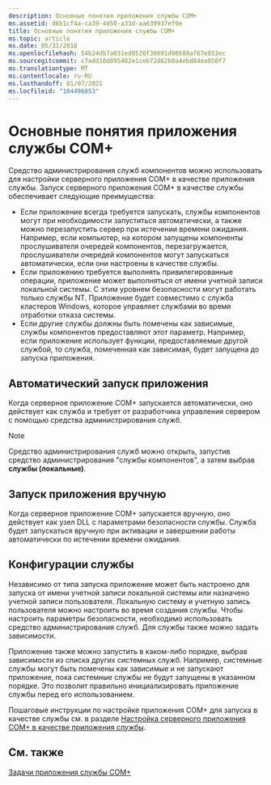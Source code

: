 ```yaml
---
description: Основные понятия приложения службы COM+
ms.assetid: d6b1cf4a-ca39-4d50-a33d-aa639937ef9e
title: Основные понятия приложения службы COM+
ms.topic: article
ms.date: 05/31/2018
ms.openlocfilehash: 54b24db7a031ed0520f30891d98688af67e853ec
ms.sourcegitcommit: c7add10d695482e1ceb72d62b8a4ebd84ea050f7
ms.translationtype: MT
ms.contentlocale: ru-RU
ms.lasthandoff: 01/07/2021
ms.locfileid: "104496053"
---
```

# <a name="com-service-application-concepts"></a>Основные понятия приложения службы COM+

Средство администрирования служб компонентов можно использовать для настройки серверного приложения COM+ в качестве приложения службы. Запуск серверного приложения COM+ в качестве службы обеспечивает следующие преимущества:

-   Если приложение всегда требуется запускать, службы компонентов могут при необходимости запуститься автоматически, а также можно перезапустить сервер при истечении времени ожидания. Например, если компьютер, на котором запущены компоненты прослушивателя очередей компонентов, перезагружается, прослушиватели очередей компонентов могут запускаться автоматически, если они настроены в качестве службы.
-   Если приложению требуется выполнять привилегированные операции, приложение может выполняться от имени учетной записи локальной системы. С этим уровнем безопасности могут работать только службы NT. Приложение будет совместимо с служба кластеров Windows, которое управляет службами во время отработки отказа системы.
-   Если другие службы должны быть помечены как зависимые, службы компонентов предоставляют этот параметр. Например, если приложение использует функции, предоставляемые другой службой, то служба, помеченная как зависимая, будет запущена до запуска приложения.

## <a name="starting-an-application-automatically"></a>Автоматический запуск приложения

Когда серверное приложение COM+ запускается автоматически, оно действует как служба и требует от разработчика управления сервером с помощью средства администрирования служб.

> [!Note]  
> Средство администрирования служб можно открыть, запустив средство администрирования "службы компонентов", а затем выбрав **службы (локальные)**.

 

## <a name="starting-an-application-manually"></a>Запуск приложения вручную

Когда серверное приложение COM+ запускается вручную, оно действует как узел DLL с параметрами безопасности службы. Служба будет запускаться вручную при активации и завершении работы автоматически по истечении времени ожидания.

## <a name="service-configurations"></a>Конфигурации службы

Независимо от типа запуска приложение может быть настроено для запуска от имени учетной записи локальной системы или назначено учетной записи пользователя. Локальную систему и учетную запись пользователя можно настроить во время создания службы. Чтобы настроить параметры безопасности, необходимо использовать средство администрирования служб. Для службы также можно задать зависимости.

Приложение также можно запустить в каком-либо порядке, выбрав зависимости из списка других системных служб. Например, системные службы могут быть помечены как зависимые и не запускают приложение, пока системные службы не будут запущены в указанном порядке. Это позволит правильно инициализировать приложение службы перед его использованием.

Пошаговые инструкции по настройке приложения COM+ для запуска в качестве службы см. в разделе [Настройка серверного приложения COM+ в качестве приложения службы](configuring-a-com--server-application-as-a-service-application.md).

## <a name="related-topics"></a>См. также

<dl> <dt>

[Задачи приложения службы COM+](com--service-application-tasks.md)
</dt> </dl>

 

 



